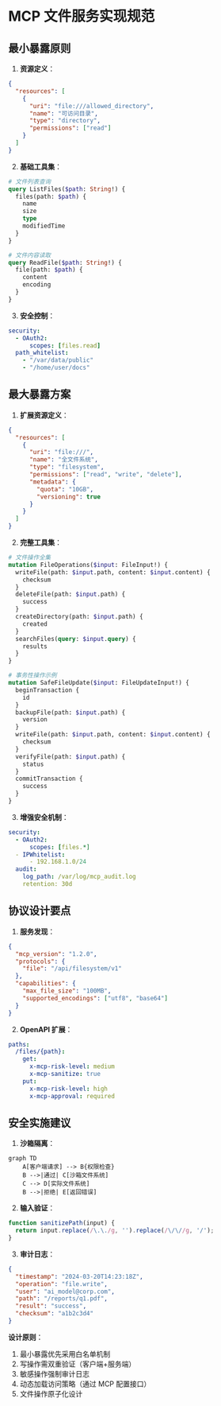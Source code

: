 # MCP 文件服务实现规范

## 最小暴露原则
1. **资源定义**：
```json
{
  "resources": [
    {
      "uri": "file:///allowed_directory",
      "name": "可访问目录",
      "type": "directory",
      "permissions": ["read"]
    }
  ]
}
```

2. **基础工具集**：
```graphql
# 文件列表查询
query ListFiles($path: String!) {
  files(path: $path) {
    name
    size
    type
    modifiedTime
  }
}

# 文件内容读取
query ReadFile($path: String!) {
  file(path: $path) {
    content
    encoding
  }
}
```

3. **安全控制**：
```yaml
security:
  - OAuth2:
      scopes: [files.read]
  path_whitelist: 
    - "/var/data/public"
    - "/home/user/docs"
```

## 最大暴露方案
1. **扩展资源定义**：
```json
{
  "resources": [
    {
      "uri": "file:///",
      "name": "全文件系统",
      "type": "filesystem",
      "permissions": ["read", "write", "delete"],
      "metadata": {
        "quota": "10GB",
        "versioning": true
      }
    }
  ]
}
```

2. **完整工具集**：
```graphql
# 文件操作全集
mutation FileOperations($input: FileInput!) {
  writeFile(path: $input.path, content: $input.content) {
    checksum
  }
  deleteFile(path: $input.path) {
    success
  }
  createDirectory(path: $input.path) {
    created
  }
  searchFiles(query: $input.query) {
    results
  }
}

# 事务性操作示例
mutation SafeFileUpdate($input: FileUpdateInput!) {
  beginTransaction {
    id
  }
  backupFile(path: $input.path) {
    version
  }
  writeFile(path: $input.path, content: $input.content) {
    checksum
  }
  verifyFile(path: $input.path) {
    status
  }
  commitTransaction {
    success
  }
}
```

3. **增强安全机制**：
```yaml
security:
  - OAuth2:
      scopes: [files.*]
  - IPWhitelist: 
      - 192.168.1.0/24
  audit:
    log_path: /var/log/mcp_audit.log
    retention: 30d
```

## 协议设计要点
1. **服务发现**：
```json
{
  "mcp_version": "1.2.0",
  "protocols": {
    "file": "/api/filesystem/v1"
  },
  "capabilities": {
    "max_file_size": "100MB",
    "supported_encodings": ["utf8", "base64"]
  }
}
```

2. **OpenAPI 扩展**：
```yaml
paths:
  /files/{path}:
    get:
      x-mcp-risk-level: medium
      x-mcp-sanitize: true
    put:
      x-mcp-risk-level: high
      x-mcp-approval: required
```

## 安全实施建议
1. **沙箱隔离**：
```mermaid
graph TD
    A[客户端请求] --> B{权限检查}
    B -->|通过| C[沙箱文件系统]
    C --> D[实际文件系统]
    B -->|拒绝| E[返回错误]
```

2. **输入验证**：
```javascript
function sanitizePath(input) {
  return input.replace(/\.\./g, '').replace(/\/\//g, '/');
}
```

3. **审计日志**：
```json
{
  "timestamp": "2024-03-20T14:23:18Z",
  "operation": "file.write",
  "user": "ai_model@corp.com",
  "path": "/reports/q1.pdf",
  "result": "success",
  "checksum": "a1b2c3d4"
}
```

**设计原则**：
1. 最小暴露优先采用白名单机制
2. 写操作需双重验证（客户端+服务端）
3. 敏感操作强制审计日志
4. 动态加载访问策略（通过 MCP 配置接口）
5. 文件操作原子化设计
